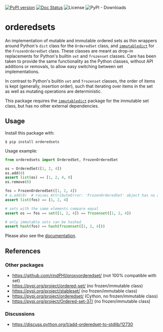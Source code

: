 [![PyPI version](https://badge.fury.io/py/orderedsets.svg)](https://badge.fury.io/py/orderedsets)
[![Doc Status](https://img.shields.io/github/actions/workflow/status/matthiasdiener/orderedsets/doc.yaml?label=docs)](https://matthiasdiener.github.io/orderedsets)
![License](https://img.shields.io/pypi/l/orderedsets)
![PyPI - Downloads](https://img.shields.io/pypi/dm/orderedsets)


# orderedsets

An implementation of mutable and immutable ordered sets as thin wrappers around
Python's `dict` class for the `OrderedSet` class, and
[`immutabledict`](https://github.com/corenting/immutabledict) for the `FrozenOrderedSet` class.
These classes are meant as drop-in replacements for Python's builtin `set` and
`frozenset` classes. Care has been taken to provide the same functionality as the Python classes,
without API additions or removals, to allow easy switching between set implementations. 

In contrast to Python's builtin `set` and `frozenset` classes, the order of
items is kept (generally, insertion order), such that iterating over items in
the set as well as mutating operations are deterministic.

This package requires the [`immutabledict`](https://github.com/corenting/immutabledict)
package for the immutable set class, but has no other external dependencies.


## Usage

Install this package with:
```
$ pip install orderedsets
```

Usage example:
```python
from orderedsets import OrderedSet, FrozenOrderedSet

os = OrderedSet([1, 2, 4])
os.add(0)
assert list(os) == [1, 2, 4, 0]
os.remove(0)

fos = FrozenOrderedSet([1, 2, 4])
# a.add(0)  # raises AttributeError: 'FrozenOrderedSet' object has no attribute 'add'
assert list(fos) == [1, 2, 4]

# sets with the same elements compare equal
assert os == fos == set([1, 2, 4]) == frozenset([1, 2, 4])

# only immutable sets can be hashed
assert hash(fos) == hash(frozenset([1, 2, 4]))
```

Please also see the [documentation](https://matthiasdiener.github.io/orderedsets).


## References

### Other packages

- https://github.com/rindPHI/proxyorderedset/ (not 100% compatible with set)
- https://pypi.org/project/ordered-set/ (no frozen/immutable class)
- https://pypi.org/project/stableset/ (no frozen/immutable class)
- https://pypi.org/project/orderedset/ (Cython, no frozen/immutable class)
- https://pypi.org/project/Ordered-set-37/ (no frozen/immutable class)

### Discussions

- https://discuss.python.org/t/add-orderedset-to-stdlib/12730
